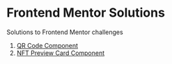 # Frontend Mentor Solutions
Solutions to Frontend Mentor challenges

1. [QR Code Component](https://deepak-parmar.github.io/frontend-mentor-solutions/qr-code-component)
2. [NFT Preview Card Component](https://deepak-parmar.github.io/frontend-mentor-solutions/nft-preview-card-component)
